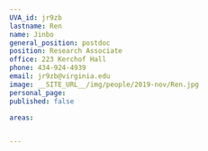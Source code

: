 ```yaml
---
UVA_id: jr9zb
lastname: Ren
name: Jinbo
general_position: postdoc
position: Research Associate
office: 223 Kerchof Hall
phone: 434-924-4939
email: jr9zb@virginia.edu
image: __SITE_URL__/img/people/2019-nov/Ren.jpg
personal_page: 
published: false

areas:


---
```

